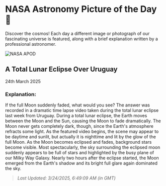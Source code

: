 
  # NASA Astronomy Picture of the Day 🌌

  Discover the cosmos! Each day a different image or photograph of our fascinating universe is featured, along with a brief explanation written by a professional astronomer.

![NASA APOD](undefined)

## A Total Lunar Eclipse Over Uruguay

24th March 2025

### Explanation: 

If the full Moon suddenly faded, what would you see? The answer was recorded in a dramatic time lapse video taken during the total lunar eclipse last week from Uruguay. During a total lunar eclipse, the Earth moves between the Moon and the Sun, causing the Moon to fade dramatically. The Moon never gets completely dark, though, since the Earth's atmosphere refracts some light. As the featured video begins, the scene may appear to be daytime and sunlit, but actually it is nighttime and lit by the glow of the full Moon. As the Moon becomes eclipsed and fades, background stars become visible. Most spectacularly, the sky surrounding the eclipsed moon suddenly appears to be full of stars and highlighted by the busy plane of our Milky Way Galaxy. Nearly two hours after the eclipse started, the Moon emerged from the Earth's shadow and its bright full glare again dominated the sky.

> _Last Updated: 3/24/2025, 6:49:09 AM (in GMT)_
